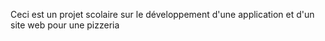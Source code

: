 Ceci est un projet scolaire sur le développement d'une application et d'un site web pour une pizzeria
